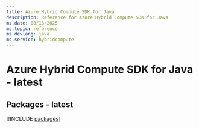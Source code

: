 ```yaml
---
title: Azure Hybrid Compute SDK for Java
description: Reference for Azure Hybrid Compute SDK for Java
ms.date: 08/13/2025
ms.topic: reference
ms.devlang: java
ms.service: hybridcompute
---
```

# Azure Hybrid Compute SDK for Java - latest
## Packages - latest
[!INCLUDE [packages](hybrid-compute-index.md)]